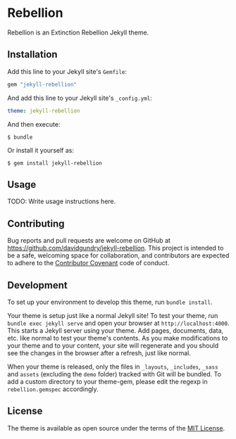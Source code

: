 # Rebellion

Rebellion is an Extinction Rebellion Jekyll theme. 

## Installation

Add this line to your Jekyll site's `Gemfile`:

```ruby
gem "jekyll-rebellion"
```

And add this line to your Jekyll site's `_config.yml`:

```yaml
theme: jekyll-rebellion
```

And then execute:

    $ bundle

Or install it yourself as:

    $ gem install jekyll-rebellion

## Usage

TODO: Write usage instructions here.

## Contributing

Bug reports and pull requests are welcome on GitHub at https://github.com/davidgundry/jekyll-rebellion. This project is intended to be a safe, welcoming space for collaboration, and contributors are expected to adhere to the [Contributor Covenant](http://contributor-covenant.org) code of conduct.

## Development

To set up your environment to develop this theme, run `bundle install`.

Your theme is setup just like a normal Jekyll site! To test your theme, run `bundle exec jekyll serve` and open your browser at `http://localhost:4000`. This starts a Jekyll server using your theme. Add pages, documents, data, etc. like normal to test your theme's contents. As you make modifications to your theme and to your content, your site will regenerate and you should see the changes in the browser after a refresh, just like normal.

When your theme is released, only the files in `_layouts`, `_includes`, `_sass` and `assets` (excluding the `demo` folder) tracked with Git will be bundled. To add a custom directory to your theme-gem, please edit the regexp in `rebellion.gemspec` accordingly.

## License

The theme is available as open source under the terms of the [MIT License](https://opensource.org/licenses/MIT).


